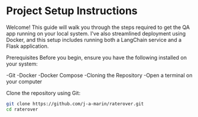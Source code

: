 # Project Setup Instructions

Welcome! This guide will walk you through the steps required to get the QA app running on your local system. I've also streamlined deployment using Docker, and this setup includes running both a LangChain service and a Flask application.

Prerequisites
Before you begin, ensure you have the following installed on your system:

-Git
-Docker
-Docker Compose
-Cloning the Repository
-Open a terminal on your computer

Clone the repository using Git:
```bash
git clone https://github.com/j-a-marin/raterover.git
cd raterover
```